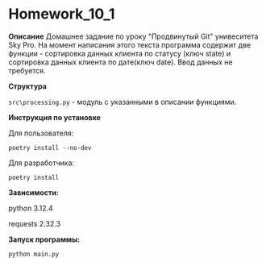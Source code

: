 # Homework_10_1

**Описание**
Домашнее задание по уроку "Продвинутый Git" унивеситета Sky Pro.
На момент написания этого текста программа содержит две функции - сортировка данных клиента по статусу (ключ state)
и сортировка данных клиента по дате(ключ date). Ввод данных не требуется.

**Структура**

`src\processing.py` - модуль с указанными в описании функциями.

**Инструкция по установке**

Для пользователя:

`poetry install --no-dev`

Для разработчика:

`poetry install`

**Зависимости:**

python 3.12.4

requests 2.32.3

**Запуск программы:**

`python main.py`
